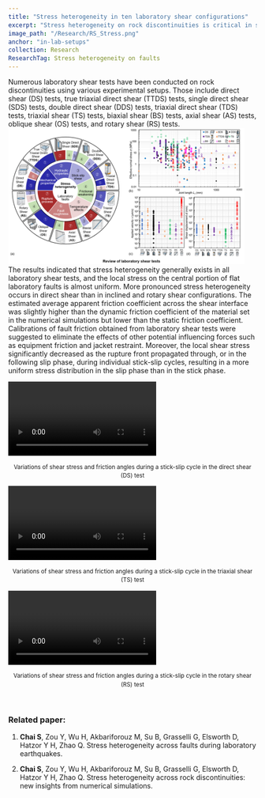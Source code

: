 ```yaml
---
title: "Stress heterogeneity in ten laboratory shear configurations"
excerpt: "Stress heterogeneity on rock discontinuities is critical in shear friction evolution and earthquake nucleation, whereas the local stress distribution has seldom been applied for shear analyses in laboratory shear tests. Instead, the average stress on rock joints was usually taken as an indicator. Thus, we investigated stress conditions on rock discontinuities in various laboratory shear tests numerically to account for the influence of stress heterogeneity on shear behaviors."
image_path: "/Research/RS_Stress.png"
anchor: "in-lab-setups"
collection: Research
ResearchTag: Stress heterogeneity on faults
---
```


Numerous laboratory shear tests have been conducted on rock discontinuities using various experimental setups. Those include direct shear (DS) tests, true triaxial direct shear (TTDS) tests, single direct shear (SDS) tests, double direct shear (DDS) tests, triaxial direct shear (TDS) tests, triaxial shear (TS) tests, biaxial shear (BS) tests, axial shear (AS) tests, oblique shear (OS) tests, and rotary shear (RS) tests.
<br/>
<img src='/images/Research/RS_Stress.png' style='width: 95%;' />
<br/>
The results indicated that stress heterogeneity generally exists in all laboratory shear tests, and the local stress on the central portion of flat laboratory faults is almost uniform. More pronounced stress heterogeneity occurs in direct shear than in inclined and rotary shear configurations. The estimated average apparent friction coefficient across the shear interface was slightly higher than the dynamic friction coefficient of the material set in the numerical simulations but lower than the static friction coefficient. Calibrations of fault friction obtained from laboratory shear tests were suggested to eliminate the effects of other potential influencing forces such as equipment friction and jacket restraint. Moreover, the local shear stress significantly decreased as the rupture front propagated through, or in the following slip phase, during individual stick-slip cycles, resulting in a more uniform stress distribution in the slip phase than in the stick phase. 


<video controls class="page__video">
  <source src="/images/Research/Review_DS.mp4" type="video/mp4">
</video>

<div style="text-align: center;line-height: 1.5;">
  <p style="font-size: smaller">Variations of shear stress and friction angles during a stick-slip cycle in the direct shear (DS) test</p>
</div>  

<video controls class="page__video">
  <source src="/images/Research/Review_TS.mp4" type="video/mp4">
</video>

<div style="text-align: center;line-height: 1.5;">
  <p style="font-size: smaller">Variations of shear stress and friction angles during a stick-slip cycle in the triaxial shear (TS) test</p>
</div>  

<video controls class="page__video">
  <source src="/images/Research/Review_RS.mp4" type="video/mp4">
</video>

<div style="text-align: center;line-height: 1.5;">
  <p style="font-size: smaller">Variations of shear stress and friction angles during a stick-slip cycle in the rotary shear (RS) test</p>
</div>  

<br/>

### Related paper:

1. **Chai S**, Zou Y, Wu H, Akbariforouz M, Su B, Grasselli G, Elsworth D, Hatzor Y H, Zhao Q. Stress heterogeneity across faults during laboratory earthquakes.

1. **Chai S**, Zou Y, Wu H, Akbariforouz M, Su B, Grasselli G, Elsworth D, Hatzor Y H, Zhao Q. Stress heterogeneity across rock discontinuities: new insights from numerical simulations.